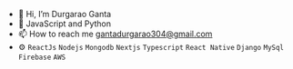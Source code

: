 - 👋 Hi, I’m Durgarao Ganta
- 💞️ JavaScript and Python
- 📫 How to reach me gantadurgarao304@gmail.com
- :gear: `ReactJs` `Nodejs` `Mongodb` `Nextjs` `Typescript` `React Native` `Django` `MySql` `Firebase` `AWS`

<!---
Durgarao310/Durgarao310 is a ✨ special ✨ repository because its `README.md` (this file) appears on your GitHub profile.
You can click the Preview link to take a look at your changes.
--->
